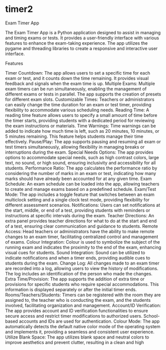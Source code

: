 # timer2
Exam Timer App

The Exam Timer App is a Python application designed to assist in managing and timing exams or tests. It provides a user-friendly interface with various features to enhance the exam-taking experience. The app utilizes the pygame and threading libraries to create a responsive and interactive user interface.

Features

Timer Countdown: The app allows users to set a specific time for each exam or test, and it counts down the time remaining. It provides visual feedback and signals when the exam time is up.
Multiple Exams: Multiple exam timers can be run simultaneously, enabling the management of different exams or tests in parallel. The app supports the creation of presets for different exam slots.
Customizable Times: Teachers or administrators can easily change the time duration for an exam or test timer, providing flexibility to accommodate various scheduling needs.
Reading Time: A reading time feature allows users to specify a small amount of time before the timer starts, providing students with a dedicated period for reviewing the exam instructions or materials.
Time Warnings: Time warnings can be added to indicate how much time is left, such as 20 minutes, 10 minutes, or 5 minutes remaining. This feature helps students manage their time effectively.
Pause/Play: The app supports pausing and resuming all exam or test timers simultaneously, allowing flexibility in managing breaks or interruptions during the exam.
Special Needs Options: The app provides options to accommodate special needs, such as high contrast colors, large text, no sound, or high sound, ensuring inclusivity and accessibility for all students.
Performance Ratio: The app calculates the performance ratio by considering the number of marks in an exam or test, indicating how many marks should have already been accounted for at any given time.
Exam Schedule: An exam schedule can be loaded into the app, allowing teachers to create and manage exams based on a predefined schedule.
Exam/Test Mode: The app includes a toggle feature that switches between an exam multiclock setting and a single clock test mode, providing flexibility for different assessment scenarios.
Notifications: Users can set notifications at the start, middle, or end of a test, providing students with reminders or instructions at specific intervals during the exam.
Teacher Directions: An extra panel provides teacher directions for what to do at the start and end of a test, ensuring clear communication and guidance to students.
Remote Access: Head teachers or administrators have the ability to make remote changes to an exam timer, facilitating centralized control and management of exams.
Colour Integration: Colour is used to symbolize the subject of the running exam and indicates the proximity to the end of the exam, enhancing visual cues for students.
Sound Integration: Sound can be utilized to indicate notifications and when a timer ends, providing audible cues to students during the exam.
Change Log: All changes made to an exam timer are recorded into a log, allowing users to view the history of modifications. The log includes an identification of the person who made the changes.
Extra Time/Provision: The app supports the addition of extra time or provisions for specific students who require special accommodations. This information is displayed separately or after the initial timer ends.
Rooms/Teachers/Students: Timers can be registered with the room they are assigned to, the teacher who is conducting the exam, and the students involved, facilitating organization and management.
Account/ID Verification: The app provides account and ID verification functionalities to ensure secure access and restrict timer modifications to authorized users. School-based accounts and IDs are used for authentication.
Colour Mode: The app automatically detects the default native color mode of the operating system and implements it, providing a seamless and consistent user experience.
Utilize Blank Space: The app utilizes blank space and neutral colors to improve aesthetics and prevent clutter, resulting in a clean and high